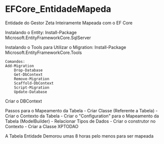# EFCore_EntidadeMapeda
Entidade do Gestor Zeta Inteiramente Mapeada com o EF Core

Instalando o Entity:
	Install-Package Microsoft.EntityFrameworkCore.SqlServer

Instalando o Tools para Utilizar o Migration:
	Install-Package Microsoft.EntityFrameworkCore.Tools
	
	Comandos:
	Add-Migration
    	Drop-Database
    	Get-DbContext
    	Remove-Migration
    	Scaffold-DbContext
    	Script-Migration
    	Update-Database


Criar o DBContext

Passos para o Mapeamento da Tabela
	- Criar Classe (Referente a Tabela)
	- Criar o Contexto da Tabela
	- Criar o "Configuration" para o Mapeamento da Tabela (ModelBuilder) - Relacionar  Tipos de Dados
	- Criar o construtor no Contexto
	- Criar a Classe XPTODAO 

A Tabela Entidade Demorou umas 8 horas pelo menos para ser mapeada



